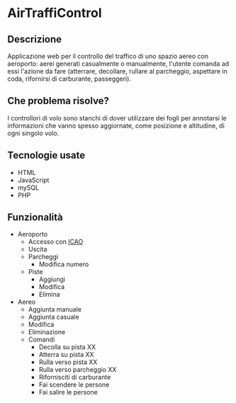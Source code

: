 # AirTraffiControl
## Descrizione
Applicazione web per il controllo del traffico di uno spazio aereo con aeroporto: aerei generati casualmente o manualmente, l'utente comanda ad essi l'azione da fare (atterrare, decollare, rullare al parcheggio, aspettare in coda, rifornirsi di carburante, passeggeri).
## Che problema risolve?
I controllori di volo sono stanchi di dover utilizzare dei fogli per annotarsi le informazioni che vanno spesso aggiornate, come posizione e altitudine, di ogni singolo volo.
## Tecnologie usate
- HTML
- JavaScript
- mySQL
- PHP
## Funzionalità
* Aeroporto
  * Accesso con <a href="https://it.wikipedia.org/wiki/Codice_aeroportuale_ICAO">ICAO</a>
  * Uscita
  * Parcheggi
    * Modifica numero
  * Piste
    * Aggiungi
    * Modifica
    * Elimina
* Aereo
  * Aggiunta manuale
  * Aggiunta casuale
  * Modifica
  * Eliminazione
  * Comandi
    * Decolla su pista XX
    * Atterra su pista XX
    * Rulla verso pista XX
    * Rulla verso parcheggio XX
    * Rifornisciti di carburante
    * Fai scendere le persone
    * Fai salire le persone
